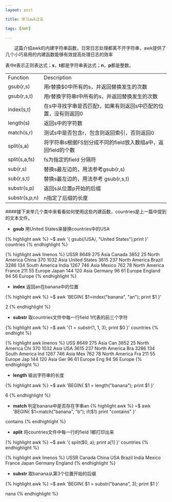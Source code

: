 ```yaml
---
layout: post

title: 学习awk之五

tags: [AWK]

---
```

&emsp;&emsp;这篇介绍awk的内建字符串函数，日常日志处理都离不开字符串，awk提供了几个小巧易用的内建函数能够有效提高处理日志的效率

表中**r**表示正则表达式；**s**，**t**都是字符串表达式；**n**，**p**都是整数。

<table>
   <tr>
      <td>Function</td>
      <td>Description</td>
   </tr>
   <tr>
      <td>gsub(r,s)</td>
      <td>&#29992;r&#26367;&#25442;$0&#20013;&#25152;&#26377;&#30340;s&#65292;&#24182;&#36820;&#22238;&#26367;&#25442;&#21457;&#29983;&#30340;&#27425;&#25968;</td>
   </tr>
   <tr>
      <td>gsub(r,s,t)</td>
      <td>&#29992;r&#26367;&#25442;&#23383;&#31526;&#20018;t&#20013;&#25152;&#26377;&#30340;s&#65292;&#24182;&#36820;&#22238;&#26367;&#25442;&#21457;&#29983;&#30340;&#27425;&#25968;</td>
   </tr>
   <tr>
      <td>index(s,t)</td>
      <td>&#22312;s&#20013;&#23547;&#25214;&#23383;&#20018;&#26159;&#21542;&#21305;&#37197;t&#65292;&#22914;&#26524;&#26377;&#21017;&#36820;&#22238;s&#20013;&#21305;&#37197;&#30340;&#20301;&#32622;&#65292;&#27809;&#26377;&#21017;&#36820;&#22238;0</td>
   </tr>
   <tr>
      <td>length(s)</td>
      <td>&#36820;&#22238;s&#20013;&#30340;&#23383;&#31526;&#25968;</td>
   </tr>
   <tr>
      <td>match(s,r)</td>
      <td>&#27979;&#35797;s&#20013;&#26159;&#21542;&#21253;&#21547;r&#65292;&#21253;&#21547;&#21017;&#36820;&#22238;&#32034;&#24341;&#65292;&#21542;&#21017;&#36820;&#22238;0</td>
   </tr>
   <tr>
      <td>split(s,a)</td>
      <td>&#23558;&#23383;&#31526;&#20018;s&#26681;&#25454;FS&#21010;&#20998;&#25104;&#19981;&#21516;&#30340;field&#25918;&#20837;&#25968;&#32452;a&#20013;&#65292;&#36820;&#22238;field&#30340;&#20010;&#25968;</td>
   </tr>
   <tr>
      <td>split(s,a,fs)</td>
      <td>fs&#20026;&#25351;&#23450;&#30340;field &#20998;&#38548;&#31526;</td>
   </tr>
   <tr>
      <td>sub(r,s)</td>
      <td>&#26367;&#25442;s&#26368;&#24038;&#36793;&#30340;&#65292;&#29992;&#27861;&#21442;&#32771;gsub(r,s)</td>
   </tr>
   <tr>
      <td>sub(r,s,t)</td>
      <td>&#26367;&#25442;s&#26368;&#24038;&#36793;&#30340;&#65292;&#29992;&#27861;&#21442;&#32771; gsub(r,s,t)</td>
   </tr>
   <tr>
      <td>substr(s,p)</td>
      <td>&#36820;&#22238;s&#20174;&#20301;&#32622;p&#24320;&#22987;&#30340;&#21518;&#32512;</td>
   </tr>
   <tr>
      <td>substr(s,p,n)</td>
      <td>n&#25351;&#23450;&#20102;&#21518;&#32512;&#30340;&#38271;&#24230;</td>
   </tr>
</table>



####接下来举几个类中来看看如何使用这些内建函数，countries是上一篇中提到的文本文件。

* **gsub** 用United States来替换countries中的USA

{% highlight awk %}
~$ awk '{ gsub(/USA/, "United States");print }' countries
{% endhighlight %}

{% highlight awk linenos %}
USSR    8649    275     Asia
Canada  3852    25      North America
China   370     1032    Asia
United States     3615    237     North America
Brazil  3286    134     South America
India   1267    746     Asia
Mexico  762     78      North America
France  211     55      Europe
Japan   144     120     Asia
Germany 96      61      Europe
England 94      56      Europe
{% endhighlight %}



* **index** 返回an在banana中的位置

{% highlight awk %}
~$ awk 'BEGIN{ $1=index("banana", "an"); print $1 }'

2
{% endhighlight %}

* **substr**  取countries文件中每一行field 1代表的前三个字符

{% highlight awk  %}
~$ awk '{$1 = substr($1, 1, 3); print $0 }' countries
{% endhight %}

{% highlight awk linenos %}
USS 8649 275 Asia
Can 3852 25 North America
Chi 370 1032 Asia
USA 3615 237 North America
Bra 3286 134 South America
Ind 1267 746 Asia
Mex 762 78 North America
Fra 211 55 Europe
Jap 144 120 Asia
Ger 96 61 Europe
Eng 94 56 Europe
{% endhighlight %}

* **length** 输出字符串的长度

{% highlight awk %}
~$ awk 'BEGIN{ $1 = length("banana"); print $1 }'

6
{% endhighlight %}



* **match** 判定banana中是否存在字串an
{% highlight awk %}
~$ awk 'BEGIN{ $1=match("banana", "b"); if($1) print "contains" }'

contains
{% endhighlight %}


* **aplit** 将countries文件中每一行的field 1都打印出来

{% highlight awk %}
~$ awk '{ split($0, a); print a[1] }' countries
{% endhighlight %}

{% highlight awk linenos %}
USSR
Canada
China
USA
Brazil
India
Mexico
France
Japan
Germany
England
{% endhighlight %}

* **substr** 取banana从第3个位置开始的后缀

{% highlight awk %}
~$  awk 'BEGIN{ $1 = substr("banana", 3); print $1 }'

nana
{% endhighlight %}

